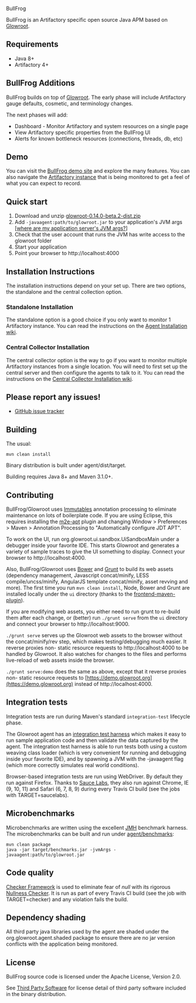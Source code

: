 BullFrog

BullFrog is an Artifactory specific open source Java APM based on [Glowroot](https://github.com/glowroot/glowroot).

## Requirements

* Java 8+
* Artifactory 4+

## BullFrog Additions

BullFrog builds on top of [Glowroot](https://github.com/glowroot/glowroot). The early phase will include Artifactory gauge defaults, cosmetic, and terminology changes.

The next phases will add:

* Dashboard - Monitor Artifactory and system resources on a single page
* View Artifactory specific properties from the BullFrog UI
* Alerts for known bottleneck resources (connections, threads, db, etc)

## Demo

You can visit the [BullFrog demo site](http://demo.bullfrog.live) and explore the many features. You can also navigate the [Artifactory instance](http://artifactory.bullfrog.live) that is being monitored to get a feel of what you can expect to record.

## Quick start

1. Download and unzip [glowroot-0.14.0-beta.2-dist.zip](https://github.com/glowroot/glowroot/releases/download/v0.14.0-beta.2/glowroot-0.14.0-beta.2-dist.zip)
2. Add `-javaagent:path/to/glowroot.jar` to your application's JVM args [[where are my application server's JVM args?](https://github.com/glowroot/glowroot/wiki/Where-are-my-application-server's-JVM-args%3F)]
3. Check that the user account that runs the JVM has write access to the glowroot folder
4. Start your application
5. Point your browser to http://localhost:4000


## Installation Instructions

The installation instructions depend on your set up. There are two options, the standalone and the central collection option.

### Standalone Installation
The standalone option is a good choice if you only want to monitor 1 Artifactory instance. You can read the instructions on the [Agent Installation wiki](https://github.com/thefreebit/bullfrog/wiki/Agent-Installation).

### Central Collector Installation
The central collector option is the way to go if you want to monitor multiple Artifactory instances from a single location. You will need to first set up the central server and then configure the agents to talk to it.
You can read the instructions on the [Central Collector Installation wiki](https://github.com/thefreebit/bullfrog/wiki/Central-Collector-Installation).

## Please report any issues!

 * [GitHub issue tracker](https://github.com/thefreebit/bullfrog/issues)


## Building

The usual:

    mvn clean install

Binary distribution is built under agent/dist/target.

Building requires Java 8+ and Maven 3.1.0+.

## Contributing

BullFrog/Glowroot uses [Immutables](https://immutables.github.io) annotation processing to eliminate maintenance on lots of boilerplate code. If you are using Eclipse, this requires installing the [m2e-apt](https://github.com/jbosstools/m2e-apt) plugin and changing Window > Preferences > Maven > Annotation Processing to "Automatically configure JDT APT".

To work on the UI, run org.glowroot.ui.sandbox.UiSandboxMain under a debugger inside your favorite IDE. This starts Glowroot and generates a variety of sample traces to give the UI something to display. Connect your browser to http://localhost:4000.

Also, BullFrog/Glowroot uses [Bower](http://bower.io) and [Grunt](http://gruntjs.com) to build its web assets (dependency management, Javascript concat/minify, LESS compile/uncss/minify, AngularJS template concat/minify, asset revving and more). The first time you run `mvn clean install`, Node, Bower and Grunt are installed locally under the `ui` directory (thanks to the [frontend-maven-plugin](https://github.com/eirslett/frontend-maven-plugin)).

If you are modifying web assets, you either need to run grunt to re-build them after each change, or (better) run `./grunt serve` from the `ui` directory and connect your browser to http://localhost:9000.

`./grunt serve` serves up the Glowroot web assets to the browser without the concat/minify/rev step, which makes testing/debugging much easier. It reverse proxies non- static resource requests to http://localhost:4000 to be handled by Glowroot. It also watches for changes to the files and performs live-reload of web assets inside the browser.

`./grunt serve:demo` does the same as above, except that it reverse proxies non- static resource requests to [https://demo.glowroot.org](https://demo.glowroot.org) instead of http://localhost:4000.

## Integration tests

Integration tests are run during Maven's standard `integration-test` lifecycle phase.

The Glowroot agent has an [integration test harness](agent/it-harness) which makes it easy to run sample application code and then validate the data captured by the agent.  The integration test harness is able to run tests both using a custom weaving class loader (which is very convenient for running and debugging inside your favorite IDE), and by spawning a JVM with the -javaagent flag (which more correctly simulates real world conditions).

Browser-based integration tests are run using WebDriver.  By default they run against Firefox.  Thanks to [Sauce Labs](https://saucelabs.com), they also run against Chrome, IE (9, 10, 11) and Safari (6, 7, 8, 9) during every Travis CI build (see the jobs with TARGET=saucelabs).

## Microbenchmarks

Microbenchmarks are written using the excellent [JMH](http://openjdk.java.net/projects/code-tools/jmh/) benchmark harness. The microbenchmarks can be built and run under [agent/benchmarks](agent/benchmarks):

    mvn clean package
    java -jar target/benchmarks.jar -jvmArgs -javaagent:path/to/glowroot.jar

## Code quality

[Checker Framework](http://types.cs.washington.edu/checker-framework/) is used to eliminate fear of *null* with its rigorous [Nullness Checker](http://types.cs.washington.edu/checker-framework/current/checker-framework-manual.html#nullness-checker). It is run as part of every Travis CI build (see the job with TARGET=checker) and any violation fails the build.

## Dependency shading

All third party java libraries used by the agent are shaded under the org.glowroot.agent.shaded package to ensure there are no jar version conflicts with the application being monitored.

## License

BullFrog source code is licensed under the Apache License, Version 2.0.

See [Third Party Software](https://github.com/thefreebit/bullfrog/wiki/Third-Party-Software) for license detail of third party software included in the binary distribution.
